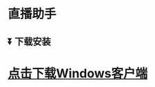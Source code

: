 # 直播助手
## ⏬ 下载安装
# [点击下载Windows客户端](https://github.com/mr-smr/robotassistant/releases/download/1.0.0/Setup.1.0.0.exe)
<!-- # [点击下载苹果电脑客户端](https://github.com/mr-smr/robotassistant/releases/download/1.0.0/Setup.1.0.0.dmg) -->
